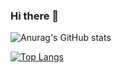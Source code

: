 ### Hi there 👋

![Anurag's GitHub stats](https://github-readme-stats.vercel.app/api?username=alexiusstrauss&theme=highcontrast&show_icons=true)

[![Top Langs](https://github-readme-stats.vercel.app/api/top-langs/?username=alexiusstrauss&layout=compact)](https://github.com/anuraghazra/github-readme-stats)

